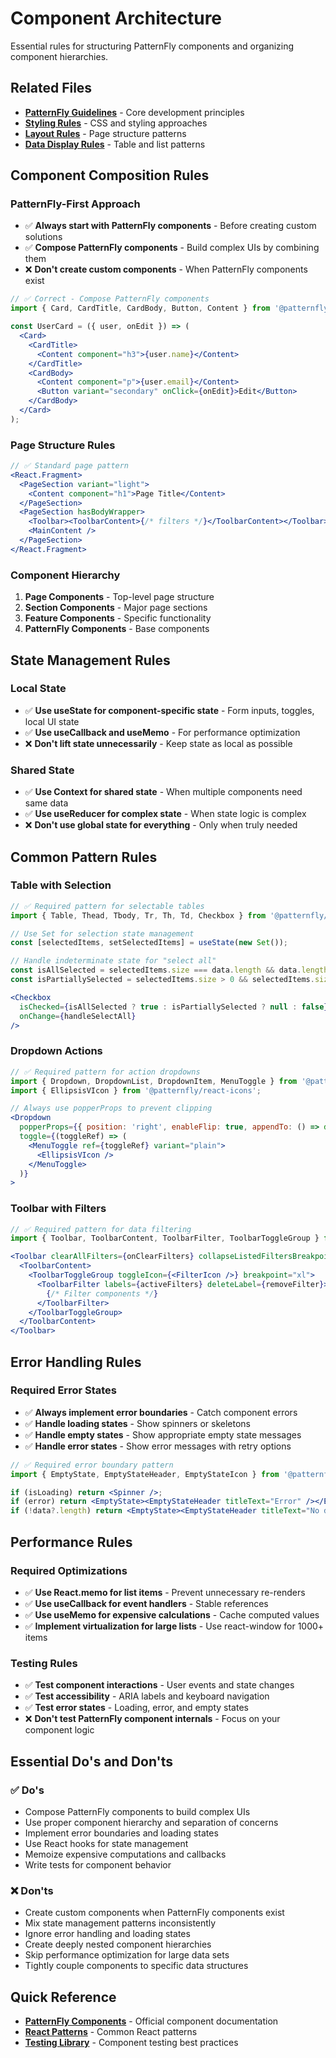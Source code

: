 # Component Architecture

Essential rules for structuring PatternFly components and organizing component hierarchies.

## Related Files
- [**PatternFly Guidelines**](./README.md) - Core development principles
- [**Styling Rules**](./styling-standards.md) - CSS and styling approaches
- [**Layout Rules**](../components/layout/README.md) - Page structure patterns
- [**Data Display Rules**](../components/data-display/README.md) - Table and list patterns

## Component Composition Rules

### PatternFly-First Approach
- ✅ **Always start with PatternFly components** - Before creating custom solutions
- ✅ **Compose PatternFly components** - Build complex UIs by combining them
- ❌ **Don't create custom components** - When PatternFly components exist

```jsx
// ✅ Correct - Compose PatternFly components
import { Card, CardTitle, CardBody, Button, Content } from '@patternfly/react-core';

const UserCard = ({ user, onEdit }) => (
  <Card>
    <CardTitle>
      <Content component="h3">{user.name}</Content>
    </CardTitle>
    <CardBody>
      <Content component="p">{user.email}</Content>
      <Button variant="secondary" onClick={onEdit}>Edit</Button>
    </CardBody>
  </Card>
);
```

### Page Structure Rules
```jsx
// ✅ Standard page pattern
<React.Fragment>
  <PageSection variant="light">
    <Content component="h1">Page Title</Content>
  </PageSection>
  <PageSection hasBodyWrapper>
    <Toolbar><ToolbarContent>{/* filters */}</ToolbarContent></Toolbar>
    <MainContent />
  </PageSection>
</React.Fragment>
```

### Component Hierarchy
1. **Page Components** - Top-level page structure
2. **Section Components** - Major page sections
3. **Feature Components** - Specific functionality
4. **PatternFly Components** - Base components

## State Management Rules

### Local State
- ✅ **Use useState for component-specific state** - Form inputs, toggles, local UI state
- ✅ **Use useCallback and useMemo** - For performance optimization
- ❌ **Don't lift state unnecessarily** - Keep state as local as possible

### Shared State
- ✅ **Use Context for shared state** - When multiple components need same data
- ✅ **Use useReducer for complex state** - When state logic is complex
- ❌ **Don't use global state for everything** - Only when truly needed

## Common Pattern Rules

### Table with Selection
```jsx
// ✅ Required pattern for selectable tables
import { Table, Thead, Tbody, Tr, Th, Td, Checkbox } from '@patternfly/react-table';

// Use Set for selection state management
const [selectedItems, setSelectedItems] = useState(new Set());

// Handle indeterminate state for "select all"
const isAllSelected = selectedItems.size === data.length && data.length > 0;
const isPartiallySelected = selectedItems.size > 0 && selectedItems.size < data.length;

<Checkbox
  isChecked={isAllSelected ? true : isPartiallySelected ? null : false}
  onChange={handleSelectAll}
/>
```

### Dropdown Actions
```jsx
// ✅ Required pattern for action dropdowns
import { Dropdown, DropdownList, DropdownItem, MenuToggle } from '@patternfly/react-core';
import { EllipsisVIcon } from '@patternfly/react-icons';

// Always use popperProps to prevent clipping
<Dropdown
  popperProps={{ position: 'right', enableFlip: true, appendTo: () => document.body }}
  toggle={(toggleRef) => (
    <MenuToggle ref={toggleRef} variant="plain">
      <EllipsisVIcon />
    </MenuToggle>
  )}
>
```

### Toolbar with Filters
```jsx
// ✅ Required pattern for data filtering
import { Toolbar, ToolbarContent, ToolbarFilter, ToolbarToggleGroup } from '@patternfly/react-core';

<Toolbar clearAllFilters={onClearFilters} collapseListedFiltersBreakpoint="xl">
  <ToolbarContent>
    <ToolbarToggleGroup toggleIcon={<FilterIcon />} breakpoint="xl">
      <ToolbarFilter labels={activeFilters} deleteLabel={removeFilter}>
        {/* Filter components */}
      </ToolbarFilter>
    </ToolbarToggleGroup>
  </ToolbarContent>
</Toolbar>
```

## Error Handling Rules

### Required Error States
- ✅ **Always implement error boundaries** - Catch component errors
- ✅ **Handle loading states** - Show spinners or skeletons
- ✅ **Handle empty states** - Show appropriate empty state messages
- ✅ **Handle error states** - Show error messages with retry options

```jsx
// ✅ Required error boundary pattern
import { EmptyState, EmptyStateHeader, EmptyStateIcon } from '@patternfly/react-core';

if (isLoading) return <Spinner />;
if (error) return <EmptyState><EmptyStateHeader titleText="Error" /></EmptyState>;
if (!data?.length) return <EmptyState><EmptyStateHeader titleText="No data" /></EmptyState>;
```

## Performance Rules

### Required Optimizations
- ✅ **Use React.memo for list items** - Prevent unnecessary re-renders
- ✅ **Use useCallback for event handlers** - Stable references
- ✅ **Use useMemo for expensive calculations** - Cache computed values
- ✅ **Implement virtualization for large lists** - Use react-window for 1000+ items

### Testing Rules
- ✅ **Test component interactions** - User events and state changes
- ✅ **Test accessibility** - ARIA labels and keyboard navigation
- ✅ **Test error states** - Loading, error, and empty states
- ❌ **Don't test PatternFly component internals** - Focus on your component logic

## Essential Do's and Don'ts

### ✅ Do's
- Compose PatternFly components to build complex UIs
- Use proper component hierarchy and separation of concerns
- Implement error boundaries and loading states
- Use React hooks for state management
- Memoize expensive computations and callbacks
- Write tests for component behavior

### ❌ Don'ts
- Create custom components when PatternFly components exist
- Mix state management patterns inconsistently
- Ignore error handling and loading states
- Create deeply nested component hierarchies
- Skip performance optimization for large data sets
- Tightly couple components to specific data structures

## Quick Reference
- **[PatternFly Components](https://www.patternfly.org/components)** - Official component documentation
- **[React Patterns](https://reactpatterns.com/)** - Common React patterns
- **[Testing Library](https://testing-library.com/)** - Component testing best practices